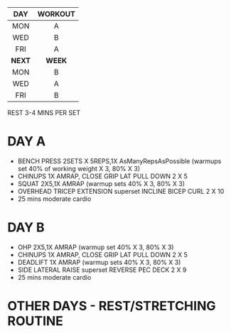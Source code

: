 
| DAY |  WORKOUT  |
|:---:|:---:|
| MON   |   A     | 
| WED   |   B     |  
| FRI   |   A     | 
| **NEXT**  |   **WEEK**  |
| MON   |   B     | 
| WED   |   A     |  
| FRI   |   B     | 

REST 3-4 MINS PER SET

# DAY A 

- BENCH PRESS 2SETS X 5REPS,1X AsManyRepsAsPossible (warmups set 40% of working weight X 3, 80% X 3)
- CHINUPS 1X AMRAP, CLOSE GRIP LAT PULL DOWN  2 X 5
- SQUAT 2X5,1X AMRAP (warmup sets 40% X 3, 80% X 3)
- OVERHEAD TRICEP EXTENSION superset INCLINE BICEP CURL  2 X 10
- 25 mins moderate cardio

# DAY B 

- OHP 2X5,1X AMRAP (warmup set  40% X 3, 80% X 3)
- CHINUPS 1X AMRAP, CLOSE GRIP LAT PULL DOWN  2 X 5
- DEADLIFT 1X AMRAP (warmup sets 40% X 3, 80% X 3)
- SIDE LATERAL RAISE superset REVERSE PEC DECK 2 X 9
- 25 mins moderate cardio

# OTHER DAYS -  REST/STRETCHING ROUTINE
